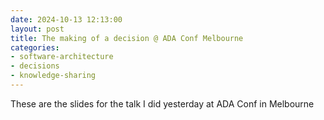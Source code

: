 ```yaml
---
date: 2024-10-13 12:13:00
layout: post
title: The making of a decision @ ADA Conf Melbourne
categories:
- software-architecture
- decisions
- knowledge-sharing
---
```


These are the slides for the talk I did yesterday at ADA Conf in Melbourne

<object data="https://www.roundcrisis.com/presentations/2024-11-ADAConf-the-making-of-a-decision_blog.pdf" height="600" type="application/pdf"></object>